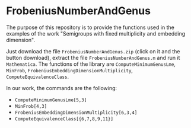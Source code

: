 # FrobeniusNumberAndGenus

The purpose of this repository is to provide the functions used 
in the examples of the work "Semigroups with fixed multiplicity and embedding dimension".

Just download the file ```FrobeniusNumberAndGenus.zip``` (click on it and the button download), extract the file ```FrobeniusNumberAndGenus.m``` and run it ```Mathematica```. 
The functions of the library are ```ComputeMinimumGenusLme```, ```MinFrob```, ```FrobeniusEmbeddingDimensionMultiplicity```, ```ComputeEquivalenceClass```.

In our work, the commands are the following:
- ```ComputeMinimumGenusLme[5,3]```
- ```MinFrob[4,3]```
- ```FrobeniusEmbeddingDimensionMultiplicity[6,3,4]```
- ```ComputeEquivalenceClass[{6,7,8,9,11}]```
